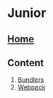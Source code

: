 # Junior

## [Home](../)

## Content

1. [Bundlers](bundlers.md)
1. [Webpack](https://www.youtube.com/watch?v=IZGNcSuwBZs)
